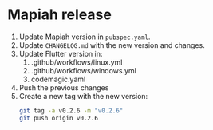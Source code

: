 # Mapiah release

1. Update Mapiah version in `pubspec.yaml`.
2. Update `CHANGELOG.md` with the new version and changes.
3. Update Flutter version in:
   1. .github/workflows/linux.yml
   2. .github/workflows/windows.yml
   3. codemagic.yaml
4. Push the previous changes
5. Create a new tag with the new version:
   ```bash
   git tag -a v0.2.6 -m "v0.2.6"
   git push origin v0.2.6
   ```

